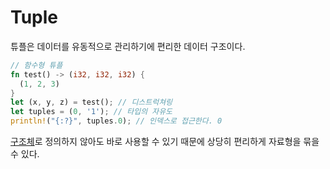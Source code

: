 # Tuple

튜플은 데이터를 유동적으로 관리하기에 편리한 데이터 구조이다.

```rs
// 함수형 튜플
fn test() -> (i32, i32, i32) {
  (1, 2, 3)
}
let (x, y, z) = test(); // 디스트럭쳐링
let tuples = (0, '1'); // 타입의 자유도
println!("{:?}", tuples.0); // 인덱스로 접근한다. 0
```

[구조체](./structure.md)로 정의하지 않아도 바로 사용할 수 있기 때문에 상당히 편리하게 자료형을 묶을수 있다.
